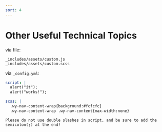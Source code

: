 ```yaml
---
sort: 4
---
```


# Other Useful Technical Topics

via file:
```
_includes/assets/custom.js
_includes/assets/custom.scss
```

via `_config.yml`:
```yml
script: |
  alert("it");
  alert("works!");

scss: |
  .wy-nav-content-wrap{background:#fcfcfc}
  .wy-nav-content-wrap .wy-nav-content{max-width:none}
```

```tip
Please do not use double slashes in script, and be sure to add the semicolon(;) at the end!
```
